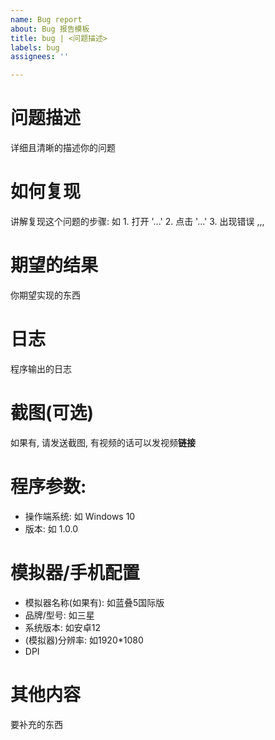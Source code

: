 ```yaml
---
name: Bug report
about: Bug 报告模板
title: bug | <问题描述>
labels: bug
assignees: ''

---
```


# 问题描述
详细且清晰的描述你的问题

# 如何复现
讲解复现这个问题的步骤:
如 1. 打开 '...'
2. 点击 '...'
3. 出现错误
,,,

# 期望的结果
你期望实现的东西

# 日志
程序输出的日志

# 截图(可选)
如果有, 请发送截图, 有视频的话可以发视频**链接**

# 程序参数:
 - 操作端系统: 如 Windows 10
 - 版本: 如 1.0.0

# 模拟器/手机配置
- 模拟器名称(如果有): 如蓝叠5国际版
- 品牌/型号: 如三星
- 系统版本: 如安卓12
- (模拟器)分辨率: 如1920*1080
- DPI

#  其他内容
要补充的东西
